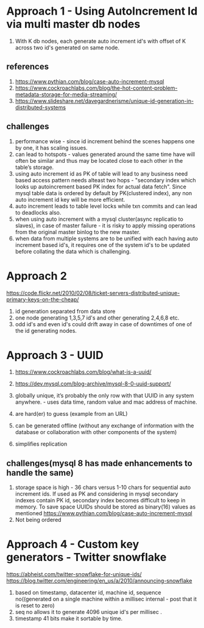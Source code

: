 # Approach 1  - Using AutoIncrement Id via multi master db nodes
1. With K db nodes, each generate auto increment id's with offset of K across two id's generated on same node. 
## references
1. https://www.pythian.com/blog/case-auto-increment-mysql
2. https://www.cockroachlabs.com/blog/the-hot-content-problem-metadata-storage-for-media-streaming/
3. https://www.slideshare.net/davegardnerisme/unique-id-generation-in-distributed-systems

## challenges
1. performance wise - since id increment behind the scenes happens one by one, it has scaling issues.
2. can lead to hotspots - values generated around the same time have will often be similar and thus may be located close to each other in the table’s storage. 
3. using auto increment id as PK of table will lead to any business need based access pattern needs alteast two hops - "secondary index which looks up autoincrement based PK index for actual data fetch". Since mysql table data is ordered by default by PK(clustered index), any non auto increment id key will be more efficient.
4. auto increment leads to table level locks while txn commits and can lead to deadlocks also.
5. when using auto increment with a mysql cluster(async replicatio to slaves), in case of master failure - it is risky to apply missing operations from the original master binlog to the new master.
6. when data from multiple systems are to be unified with each having auto increment based id's, it requires one of the system id's to be updated before collating the data which is challenging.

# Approach 2 
https://code.flickr.net/2010/02/08/ticket-servers-distributed-unique-primary-keys-on-the-cheap/
1. id generation separated from data store
3. one node generating 1,3,5,7 id's and other generating 2,4,6,8 etc.
4. odd id's and even id's could drift away in case of downtimes of one of the id generating nodes.

 # Approach 3 - UUID
1. https://www.cockroachlabs.com/blog/what-is-a-uuid/
2. https://dev.mysql.com/blog-archive/mysql-8-0-uuid-support/

1. globally unique, it’s probably the only row with that UUID in any system anywhere. - uses data time, random value and mac address of machine. 
2. are hard(er) to guess (example from an URL)
3. can be generated offline (without any exchange of information with the database or collaboration with other components of the system)
4. simplifies replication

## challenges(mysql 8 has made enhancements to handle the same) 
1. storage space is high - 36 chars versus 1-10 chars for sequential auto increment ids. If used as PK and considering in mysql secondary indexes contain PK id,
secondary index becomes difficult to keep in memory. To save space UUIDs should be stored as binary(16) values as mentioned https://www.pythian.com/blog/case-auto-increment-mysql
3. Not being ordered

# Approach 4 - Custom key generators - Twitter snowflake
https://abheist.com/twitter-snowflake-for-unique-ids/
https://blog.twitter.com/engineering/en_us/a/2010/announcing-snowflake
1. based on timestamp, datacenter id, machine id, sequence no((generated on a single machine within a millisec internal - post that it is reset to zero)
2. seq no allows it to generate 4096 unique id's per millisec .
3. timestamp 41 bits make it sortable by time.

